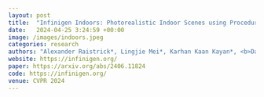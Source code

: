 ```yaml
---
layout: post
title:  "Infinigen Indoors: Photorealistic Indoor Scenes using Procedural Generation"
date:   2024-04-25 3:24:59 +00:00
image: /images/indoors.jpeg
categories: research  
authors: "Alexander Raistrick*, Lingjie Mei*, Karhan Kaan Kayan*, <b>David Yan</b>, Yiming Zuo, Beining Han, Hongyu Wen, Meenal Parakh, Stamatis Alexandropoulos, Lahav Lipson, Zeyu Ma, Jia Deng"
website: https://infinigen.org/
paper: https://arxiv.org/abs/2406.11824
code: https://infinigen.org/
venue: CVPR 2024
---
```


